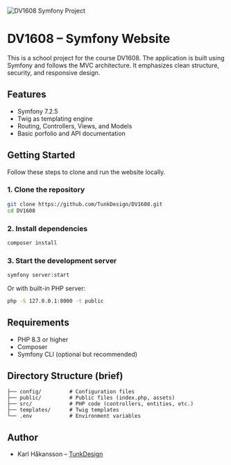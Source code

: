 ![DV1608 Symfony Project](https://i.imgur.com/WQiomwj.png)

# DV1608 – Symfony Website

This is a school project for the course DV1608. The application is built using Symfony and follows the MVC architecture. It emphasizes clean structure, security, and responsive design.

## Features

- Symfony 7.2.5
- Twig as templating engine
- Routing, Controllers, Views, and Models
- Basic porfolio and API documentation

## Getting Started

Follow these steps to clone and run the website locally.

### 1. Clone the repository

```bash
git clone https://github.com/TunkDesign/DV1608.git
cd DV1608
```

### 2. Install dependencies

```bash
composer install
```

### 3. Start the development server

```bash
symfony server:start
```

Or with built-in PHP server:

```bash
php -S 127.0.0.1:8000 -t public
```

## Requirements

- PHP 8.3 or higher
- Composer
- Symfony CLI (optional but recommended)

## Directory Structure (brief)

```
├── config/         # Configuration files
├── public/         # Public files (index.php, assets)
├── src/            # PHP code (controllers, entities, etc.)
├── templates/      # Twig templates
└── .env            # Environment variables
```

## Author

- Karl Håkansson – [TunkDesign](https://github.com/TunkDesign)